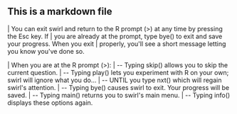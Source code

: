 ## This is a markdown file

| You can exit swirl and return to the R prompt (>) at any time by pressing the Esc key. If
| you are already at the prompt, type bye() to exit and save your progress. When you exit
| properly, you'll see a short message letting you know you've done so.

| When you are at the R prompt (>):
| -- Typing skip() allows you to skip the current question.
| -- Typing play() lets you experiment with R on your own; swirl will ignore what you do...
| -- UNTIL you type nxt() which will regain swirl's attention.
| -- Typing bye() causes swirl to exit. Your progress will be saved.
| -- Typing main() returns you to swirl's main menu.
| -- Typing info() displays these options again.
